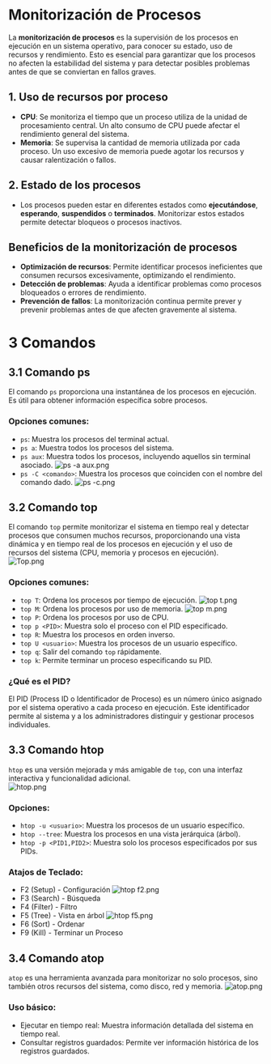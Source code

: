 # Monitorización de Procesos

La **monitorización de procesos** es la supervisión de los procesos en ejecución en un sistema operativo, para conocer su estado, uso de recursos y rendimiento. Esto es esencial para garantizar que los procesos no afecten la estabilidad del sistema y para detectar posibles problemas antes de que se conviertan en fallos graves.

## 1. Uso de recursos por proceso
   - **CPU**: Se monitoriza el tiempo que un proceso utiliza de la unidad de procesamiento central. Un alto consumo de CPU puede afectar el rendimiento general del sistema.
   - **Memoria**: Se supervisa la cantidad de memoria utilizada por cada proceso. Un uso excesivo de memoria puede agotar los recursos y causar ralentización o fallos.

## 2. Estado de los procesos
   - Los procesos pueden estar en diferentes estados como **ejecutándose**, **esperando**, **suspendidos** o **terminados**. Monitorizar estos estados permite detectar bloqueos o procesos inactivos.

## Beneficios de la monitorización de procesos
   - **Optimización de recursos**: Permite identificar procesos ineficientes que consumen recursos excesivamente, optimizando el rendimiento.
   - **Detección de problemas**: Ayuda a identificar problemas como procesos bloqueados o errores de rendimiento.
   - **Prevención de fallos**: La monitorización continua permite prever y prevenir problemas antes de que afecten gravemente al sistema.

# 3 Comandos
## 3.1 Comando ps
El comando `ps` proporciona una instantánea de los procesos en ejecución. Es útil para obtener información específica sobre procesos.

### Opciones comunes:
- `ps`: Muestra los procesos del terminal actual.
- `ps a`: Muestra todos los procesos del sistema.
- `ps aux`: Muestra todos los procesos, incluyendo aquellos sin terminal asociado.
![ps -a aux.png](https://github.com/N1tr0Zeu5/Monitorizacion/blob/main/Img*/Monitorizacion/Procesos/ps%2C%20-a%20aux.png)
- `ps -C <comando>`: Muestra los procesos que coinciden con el nombre del comando dado.
![ps -c.png](https://github.com/N1tr0Zeu5/Monitorizacion/blob/main/Img*/Monitorizacion/Procesos/ps%20-c.png)

## 3.2 Comando top
El comando `top` permite monitorizar el sistema en tiempo real y detectar procesos que consumen muchos recursos, proporcionando una vista dinámica y en tiempo real de los procesos en ejecución y el uso de recursos del sistema (CPU, memoria y procesos en ejecución).  
![Top.png](https://github.com/N1tr0Zeu5/Monitorizacion/blob/main/Img*/Monitorizacion/Procesos/Top.png)

### Opciones comunes:
- `top T`: Ordena los procesos por tiempo de ejecución.
![top t.png](https://github.com/N1tr0Zeu5/Monitorizacion/blob/main/Img*/Monitorizacion/Procesos/top%20f.png)
- `top M`: Ordena los procesos por uso de memoria.
![top m.png](https://github.com/N1tr0Zeu5/Monitorizacion/blob/main/Img*/Monitorizacion/Procesos/top%20m.png)
- `top P`: Ordena los procesos por uso de CPU.
- `top p <PID>`: Muestra solo el proceso con el PID especificado.
- `top R`: Muestra los procesos en orden inverso.
- `top U <usuario>`: Muestra los procesos de un usuario específico.
- `top q`: Salir del comando `top` rápidamente.
- `top k`: Permite terminar un proceso especificando su PID.

### ¿Qué es el PID?
El PID (Process ID o Identificador de Proceso) es un número único asignado por el sistema operativo a cada proceso en ejecución. Este identificador permite al sistema y a los administradores distinguir y gestionar procesos individuales.

## 3.3 Comando htop
`htop` es una versión mejorada y más amigable de `top`, con una interfaz interactiva y funcionalidad adicional.  
![htop.png](https://github.com/N1tr0Zeu5/Monitorizacion/blob/main/Img*/Monitorizacion/Procesos/htop.png)

### Opciones:
- `htop -u <usuario>`: Muestra los procesos de un usuario específico.
- `htop --tree`: Muestra los procesos en una vista jerárquica (árbol).
- `htop -p <PID1,PID2>`: Muestra solo los procesos especificados por sus PIDs.

### Atajos de Teclado:
- F2 (Setup) - Configuración
![htop f2.png](https://github.com/N1tr0Zeu5/Monitorizacion/blob/main/Img*/Monitorizacion/Procesos/htop%20f2.png)
- F3 (Search) - Búsqueda
- F4 (Filter) - Filtro
- F5 (Tree) - Vista en árbol
![htop f5.png](https://github.com/N1tr0Zeu5/Monitorizacion/blob/main/Img*/Monitorizacion/Procesos/htop%20f5.png)
- F6 (Sort) - Ordenar
- F9 (Kill) - Terminar un Proceso

## 3.4 Comando atop
`atop` es una herramienta avanzada para monitorizar no solo procesos, sino también otros recursos del sistema, como disco, red y memoria.
![atop.png](https://github.com/N1tr0Zeu5/Monitorizacion/blob/main/Img*/Monitorizacion/Procesos/atop.png)

### Uso básico:
- Ejecutar en tiempo real: Muestra información detallada del sistema en tiempo real.
- Consultar registros guardados: Permite ver información histórica de los registros guardados.
